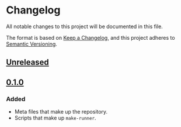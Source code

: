 # Changelog

All notable changes to this project will be documented in this file.

The format is based on [Keep a Changelog](https://keepachangelog.com/en/1.0.0/),
and this project adheres to [Semantic Versioning](https://semver.org/spec/v2.0.0.html).

## [Unreleased]

## [0.1.0]
### Added
* Meta files that make up the repository.
* Scripts that make up `make-runner`.

[Unreleased]: https://github.com/Fleshgrinder/make-runner/compare/v0.1.0...HEAD
[0.1.0]: https://github.com/Fleshgrinder/make-runner/releases/tag/v0.1.0
